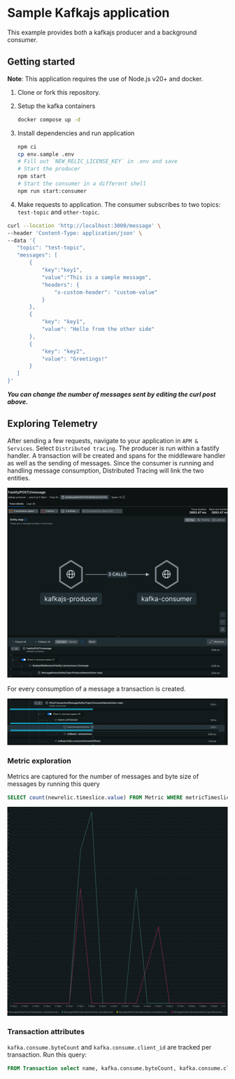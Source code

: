 # Sample Kafkajs application 

This example provides both a kafkajs producer and a background consumer.

## Getting started
**Note**: This application requires the use of Node.js v20+ and docker.

 1. Clone or fork this repository.

 1. Setup the kafka containers

    ```sh
    docker compose up -d 
    ```

 1. Install dependencies and run application

    ```sh
    npm ci
    cp env.sample .env
    # Fill out `NEW_RELIC_LICENSE_KEY` in .env and save 
    # Start the producer
    npm start
    # Start the consumer in a different shell
    npm run start:consumer
    ```

 1. Make requests to application. The consumer subscribes to two topics: `test-topic` and `other-topic`.

 ```sh
curl --location 'http://localhost:3000/message' \
--header 'Content-Type: application/json' \
--data '{
    "topic": "test-topic",
    "messages": [
        {
            "key":"key1",
            "value":"This is a sample message",
            "headers": {
                "x-custom-header": "custom-value"
            }
        },
        {
            "key": "key1",
            "value": "Hello from the other side"
        },
        {
            "key": "key2",
            "value": "Greetings!"
        }
    ]
}'
```

***You can change the number of messages sent by editing the curl post above.*** 

## Exploring Telemetry
After sending a few requests, navigate to your application in `APM & Services`.  Select `Distributed tracing`. The producer is run within a fastify handler. A transaction will be created and spans for the middleware handler as well as the sending of messages. Since the consumer is running and handling message consumption, Distributed Tracing will link the two entities.

![Producers spans](./images/producer-spans.png?raw=true "Producer spans")

For every consumption of a message a transaction is created.

![Consumer transaction](./images/consumer-tx.png?raw=true "Consumer transaction")

### Metric exploration
Metrics are captured for the number of messages and byte size of messages by running this query

```sql
SELECT count(newrelic.timeslice.value) FROM Metric WHERE metricTimesliceName LIKE 'Message/Kafka/Topic/Named/%/Received/%' AND `entity.guid` = '<entity-guid>' FACET metricTimesliceName TIMESERIES SINCE 1 day ago
```

![message metrics](./images/message-metrics.png?raw=true "Message metrics")

### Transaction attributes
`kafka.consume.byteCount` and `kafka.consume.client_id` are tracked per transaction. Run this query:

```sql
FROM Transaction select name, kafka.consume.byteCount, kafka.consume.client_id where appName = 'kafka-consumer'
```
